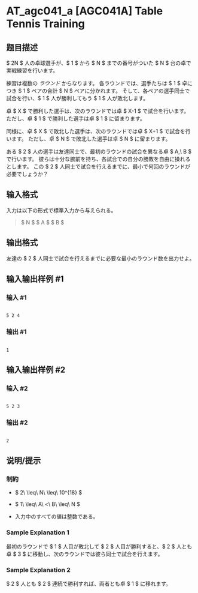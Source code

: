 # AT_agc041_a [AGC041A] Table Tennis Training

## 题目描述

[problemUrl]: https://atcoder.jp/contests/agc041/tasks/agc041_a

$ 2N $ 人の卓球選手が、$ 1 $ から $ N $ までの番号がついた $ N $ 台の卓で実戦練習を行います。

練習は複数の *ラウンド* からなります。 各ラウンドでは、選手たちは $ 1 $ 卓につき $ 1 $ ペアの合計 $ N $ ペアに分かれます。 そして、各ペアの選手同士で試合を行い、$ 1 $ 人が勝利してもう $ 1 $ 人が敗北します。

卓 $ X $ で勝利した選手は、次のラウンドでは卓 $ X-1 $ で試合を行います。 ただし、卓 $ 1 $ で勝利した選手は卓 $ 1 $ に留まります。

同様に、卓 $ X $ で敗北した選手は、次のラウンドでは卓 $ X+1 $ で試合を行います。 ただし、卓 $ N $ で敗北した選手は卓 $ N $ に留まります。

ある $ 2 $ 人の選手は友達同士で、最初のラウンドの試合を異なる卓 $ A,\ B $ で行います。 彼らは十分な腕前を持ち、各試合での自分の勝敗を自由に操れるとします。 この $ 2 $ 人同士で試合を行えるまでに、最小で何回のラウンドが必要でしょうか？

## 输入格式

入力は以下の形式で標準入力から与えられる。

> $ N $ $ A $ $ B $

## 输出格式

友達の $ 2 $ 人同士で試合を行えるまでに必要な最小のラウンド数を出力せよ。

## 输入输出样例 #1

### 输入 #1

```
5 2 4
```

### 输出 #1

```
1
```

## 输入输出样例 #2

### 输入 #2

```
5 2 3
```

### 输出 #2

```
2
```

## 说明/提示

### 制約

- $ 2\ \leq\ N\ \leq\ 10^{18} $
- $ 1\ \leq\ A\ <\ B\ \leq\ N $
- 入力中のすべての値は整数である。

### Sample Explanation 1

最初のラウンドで $ 1 $ 人目が敗北して $ 2 $ 人目が勝利すると、$ 2 $ 人とも卓 $ 3 $ に移動し、次のラウンドでは彼ら同士で試合を行えます。

### Sample Explanation 2

$ 2 $ 人とも $ 2 $ 連続で勝利すれば、両者とも卓 $ 1 $ に移れます。